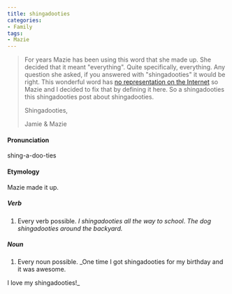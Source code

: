 ```yaml
---
title: shingadooties
categories:
- Family
tags:
- Mazie
---
```


> For years Mazie has been using this word that she made up. She decided that it meant "everything". Quite specifically, everything. Any question she asked, if you answered with "shingadooties" it would be right. This wonderful word has [no representation on the Internet](http://google.com/search?q=shingadooties) so Mazie and I decided to fix that by defining it here. So a shingadooties this shingadooties post about shingadooties.
> 
> Shingadooties,
> 
> Jamie & Mazie

#### Pronunciation

shing-a-doo-ties

#### Etymology

Mazie made it up.

##### Verb

  1. Every verb possible.
_I shingadooties all the way to school_.
_The dog shingadooties around the backyard._

##### Noun

  1. Every noun possible.
_One time I got shingadooties for my birthday and it was awesome.

I love my shingadooties!_



